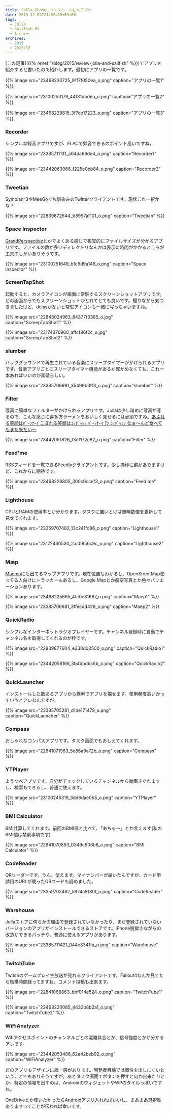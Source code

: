 ```yaml
---
title: Jolla Phoneにインストールしたアプリ
date: 2015-12-02T21:52:19+09:00
tags:
  - Jolla
  - Sailfish OS
  - レビュー
archives:
  - 2015
  - 2015/12
---
```


[この記事]({{% relref "/blog/2015/review-jolla-and-sailfish" %}})でアプリを紹介すると書いたので紹介します。最初にアプリの一覧です。

{{% image src="23468230725_91f7f050ea_o.png" caption="アプリの一覧1" %}}

{{% image src="23100253179_44f31dbdea_o.png" caption="アプリの一覧2" %}}

{{% image src="23468229815_3f7cb17223_o.png" caption="アプリの一覧3" %}}

### Recorder

シンプルな録音アプリですが、FLACで録音できるのポイント高いですね。

{{% image src="23385711131_a04da66de4_o.png" caption="Recorder1" %}}

{{% image src="23442063066_f225e0bb84_o.png" caption="Recorder2" %}}

### Tweetian

Symbian^3やMeeGoでお馴染みのTwitterクライアントです。現状これ一択かな？

{{% image src="22839872644_b8997af101_o.png" caption="Tweetian" %}}

### Space Inspector

[GrandPerspective](http://grandperspectiv.sourceforge.net/)とかでよくある感じで視覚的にファイルサイズが分かるアプリです。ファイルの数が多いディレクトリなんかは表示に時間がかかるところが工夫のしがいありそうです。

{{% image src="23100251649_b1c6d9a146_o.png" caption="Space Inspector" %}}

### ScreenTapShot

起動すると、カメラアイコンが画面に常駐するスクリーンショットアプリです。どの画面からでもスクリーンショットがとれてとても良いです。撮りながら気づきましたけど、delayがないと常駐アイコンも一緒に写っちゃいますね。

{{% image src="22843024963_84377f3385_o.jpg" caption="ScreepTapShot1" %}}

{{% image src="23174376960_affcf86f2c_o.jpg" caption="ScreepTapShot2" %}}

### slumber

バックグラウンドで再生されている音楽にスリープタイマーがかけられるアプリです。音楽アプリごとにスリープタイマー機能があるか確かめなくても、これ一本あればいいのが素晴らしい。

{{% image src="23385709991_35499b3ff3_o.png" caption="slumber" %}}

### Filter

写真に簡単なフィルターがかけられるアプリです。Jollaは少し暗めに写真が写るので、こんな感じに喜多方ラーメンをおいしく見せるには必須ですね。[あふれる笑顔はﾊﾞｰﾝﾅｰｲ こぼれる笑顔はｺｯﾎﾞｯｼｯ ﾊﾞｰﾝﾅｰｲ ｱﾝ ｺｯﾎﾞｯｼｯ なぁ〜んど食べてもまた来たい〜](http://ban-nai.com/store.htm)

{{% image src="23442061826_f3ef172c82_o.png" caption="Filter" %}}

### Feed'me

RSSフィードを一覧できるFeedlyクライアントです。少し操作に癖がありますけど、これからに期待です。

{{% image src="23468226805_300c6ccef3_o.png" caption="Feed'me" %}}

### Lighthouse

CPUとRAMの使用率とか分かります。タスクに置いとけば随時数値を更新して見せてくれます。

{{% image src="23359707482_13c241fd86_o.png" caption="Lighthouse1" %}}

{{% image src="23172430530_2ac0856c9c_o.png" caption="Lighthouse2" %}}

### Mæp

[Maemo](http://maemo.org/packages/view/maep/)にも出てるマップアプリです。現在位置もわかるし、OpenStreetMap使ってる人向けにトラッカーもあるし、Google Mapとか航空写真とか色々バリエーションあります。

{{% image src="23468225665_4fc0c81667_o.png" caption="Maep1" %}}

{{% image src="23385706881_3ffecdd428_o.png" caption="Maep2" %}}

### QuickRadio

シンプルなインターネットラジオプレイヤーです。チャンネル登録時に自動でチャンネル名を取得してくれるのが粋です。

{{% image src="22839877604_e338d00500_o.png" caption="QuickRadio1" %}}

{{% image src="23442058166_3b4bbdbc6b_o.png" caption="QuickRadio2" %}}

### QuickLauncher

インストールした数あるアプリから検索でアプリを探せます。使用頻度高いかっていうとアレなんですが。

{{% image src="23385705281_d1de171479_o.png" caption="QuickLauncher" %}}

### Compass

おしゃれなコンパスアプリです。タスク画面でもおしえてくれます。

{{% image src="22841071963_5e86a9a72b_o.png" caption="Compass" %}}

### YTPlayer

ようつべアプリです。自分がチェックしているチャンネルから動画さぐれますし、検索もできるし、普通に使えます。

{{% image src="23100245319_3dd6dae0b5_o.png" caption="YTPlayer" %}}

### BMI Calculator

BMI計算してくれます。前回のBMI値と比べて、「あちゃー」とか言えます(私のBMI値は禁則事項です)

{{% image src="22841070893_0349c906b6_o.png" caption="BMI Calculator" %}}

### CodeReader

QRリーダーです。うん、使えます。マイナンバーが届いたんですが、カード申請用のURLが載ったQRコードも読めました。

{{% image src="23359702482_5874a8180f_o.png" caption="CodeReader" %}}

### Warehouse

Jollaストアに何らかの理由で登録されていなかったり、まだ登録されていないバージョンのアプリがインストールできるストアです。iPhone脱獄さながらの改造ができるパッチや、普通に使えるアプリがあります。

{{% image src="23385711421_044c3341fa_o.png" caption="Warehouse" %}}

### TwitchTube

Twitchのゲームプレイ生放送が見れるクライアントです。Fallout4なんか見てたら結構時間経ってますね。コメント投稿も出来ます。

{{% image src="22841069863_bbf014e524_o.png" caption="TwitchTube1" %}}

{{% image src="23468220085_4432b8b2a1_o.png" caption="TwitchTube2" %}}

### WiFiAnalyzer

Wifiアクセスポイントのチャンネルごとの混雑具合とか、信号強度とかが分かるアレです。

{{% image src="23442053486_62a42beb92_o.png" caption="WiFiAnalyzer" %}}

どのアプリもデザインに統一感があります。開発者目線では個性を出しにくいということでもありそうですが。あとタスク画面でボタンを押すと何か出来たりとか、特定の情報を出すのは、AndroidのウィジェットやWPのタイルっぽいですね。

OneDriveとか使いたかったらAndroidアプリ入れればいいし、まあまあ選択肢ありますってことが伝われば幸いです。
